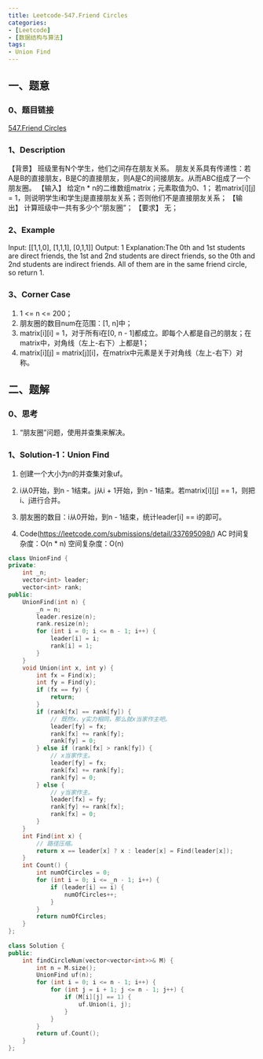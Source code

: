 ```yaml
---
title: Leetcode-547.Friend Circles
categories: 
- [Leetcode]
- [数据结构与算法]
tags: 
- Union Find
---
```


## 一、题意

### 0、题目链接
[547.Friend Circles](https://leetcode.com/problems/friend-circles/)

### 1、Description
【背景】
班级里有N个学生，他们之间存在朋友关系。
朋友关系具有传递性：若A是B的直接朋友，B是C的直接朋友，则A是C的间接朋友。从而ABC组成了一个朋友圈。
【输入】
给定n * n的二维数组matrix；元素取值为0、1；
若matrix[i][j] = 1，则说明学生i和学生j是直接朋友关系；否则他们不是直接朋友关系；
【输出】
计算班级中一共有多少个“朋友圈”；
【要求】
无；

### 2、Example
Input: 
[[1,1,0],
 [1,1,1],
 [0,1,1]]
Output: 1
Explanation:The 0th and 1st students are direct friends, the 1st and 2nd students are direct friends, 
so the 0th and 2nd students are indirect friends. All of them are in the same friend circle, so return 1.

<!-- more -->

### 3、Corner Case
1. 1 <= n <= 200；
2. 朋友圈的数目num在范围：[1, n]中；
3. matrix[i][i] = 1，对于所有i在[0, n - 1]都成立。即每个人都是自己的朋友；在matrix中，对角线（左上-右下）上都是1；
4. matrix[i][j] = matrix[j][i]，在matrix中元素是关于对角线（左上-右下）对称。

## 二、题解

### 0、思考
1. “朋友圈”问题，使用并查集来解决。

### 1、Solution-1：Union Find
1. 创建一个大小为n的并查集对象uf。

2. i从0开始，到n - 1结束。j从i + 1开始，到n - 1结束。若matrix[i][j] == 1，则把i、j进行合并。

3. 朋友圈的数目：i从0开始，到n - 1结束，统计leader[i] == i的即可。

4. Code(https://leetcode.com/submissions/detail/337695098/)
AC
时间复杂度：O(n * n)
空间复杂度：O(n)
```C++
class UnionFind {
private:
    int _n;
    vector<int> leader;
    vector<int> rank;
public:
    UnionFind(int n) {
        _n = n;
        leader.resize(n);
        rank.resize(n);
        for (int i = 0; i <= n - 1; i++) {
            leader[i] = i;
            rank[i] = 1;
        }
    }
    void Union(int x, int y) {
        int fx = Find(x);
        int fy = Find(y);
        if (fx == fy) {
            return;
        }
        if (rank[fx] == rank[fy]) {
            // 既然x、y实力相同，那么就x当家作主吧。
            leader[fy] = fx;
            rank[fx] += rank[fy];
            rank[fy] = 0;
        } else if (rank[fx] > rank[fy]) {
            // x当家作主。
            leader[fy] = fx;
            rank[fx] += rank[fy];
            rank[fy] = 0;
        } else {
            // y当家作主。
            leader[fx] = fy;
            rank[fy] += rank[fx];
            rank[fx] = 0;
        }
    }
    int Find(int x) {
        // 路径压缩。
        return x == leader[x] ? x : leader[x] = Find(leader[x]);
    }
    int Count() {
        int numOfCircles = 0;
        for (int i = 0; i <= _n - 1; i++) {
            if (leader[i] == i) {
                numOfCircles++;
            }
        }
        return numOfCircles;
    }
};
 
class Solution {
public:
    int findCircleNum(vector<vector<int>>& M) {
        int n = M.size();
        UnionFind uf(n);
        for (int i = 0; i <= n - 1; i++) {
            for (int j = i + 1; j <= n - 1; j++) {
                if (M[i][j] == 1) {
                    uf.Union(i, j);
                }
            }
        }
        return uf.Count();
    }
};
```

